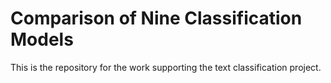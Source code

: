 # Comparison of Nine Classification Models 

This is the repository for the work supporting the text classification project. 

